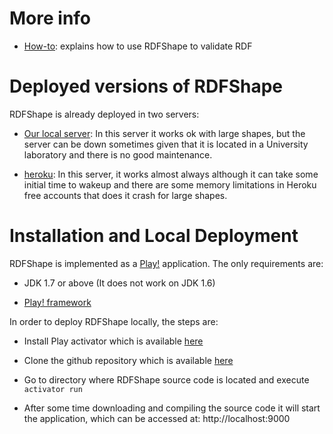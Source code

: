 # More info

* [How-to](https://github.com/labra/rdfshape/wiki/Tutorial): explains how to use RDFShape to validate RDF

# Deployed versions of RDFShape

RDFShape is already deployed in two servers:

* [Our local server](http://rdfshape.weso.es): In this server it works ok with large shapes, but the server can be down sometimes given that it is located in a University laboratory and there is no good maintenance.

* [heroku](http://rdfshape.herokuapp.com): In this server, it works almost always although it can take some initial time to wakeup and there are some memory limitations in Heroku free accounts that does it crash for large shapes.


# Installation and Local Deployment 

RDFShape is implemented as a [Play!](https://playframework.com/) application. 
The only requirements are:

* JDK 1.7 or above (It does not work on JDK 1.6)

* [Play! framework](https://playframework.com/)


In order to deploy RDFShape locally, the steps are:

* Install Play activator which is available [here](http://playframework.com/download)

* Clone the github repository which is available [here](https://github.com/labra/rdfshape)

* Go to directory where RDFShape source code is located and execute `activator run`

* After some time downloading and compiling the source code it will start the application, which can be accessed at:  http://localhost:9000

